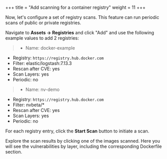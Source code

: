 +++
title = "Add scanning for a container registry"
weight = 11
+++

Now, let's configure a set of registry scans. This feature can run periodic scans of public or private registries.

Navigate to **Assets -> Registries** and click "Add" and use the following example values to add 2 registries:

 >* Name: docker-example
 * Registry: `https://registry.hub.docker.com`
 * Filter: elastic/logstash:7.13.3
 * Rescan after CVE: yes
 * Scan Layers: yes
 * Periodic: no


 >* Name: nv-demo
 * Registry: `https://registry.hub.docker.com`
 * Filter: nvbeta/*
 * Rescan after CVE: yes
 * Scan Layers: yes
 * Periodic: no

For each registry entry, click the **Start Scan** button to initiate a scan.

Explore the scan results by clicking one of the images scanned. Here you will see the vulnerabilities by layer, including the corresponding Dockerfile section.
